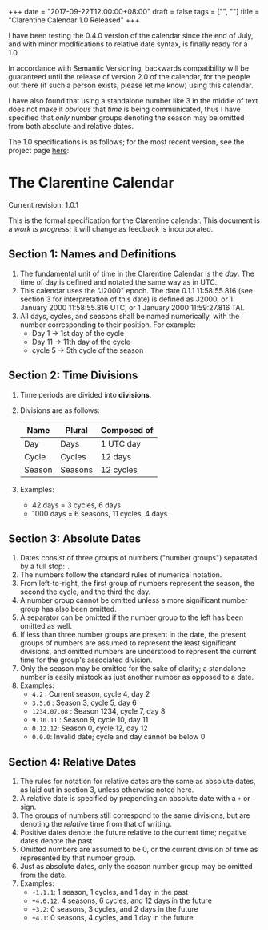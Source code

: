 +++
date = "2017-09-22T12:00:00+08:00"
draft = false
tags = ["", ""]
title = "Clarentine Calendar 1.0 Released"
+++

I have been testing the 0.4.0 version of the calendar since the end of July, and
with minor modifications to relative date syntax, is finally ready for a 1.0.

In accordance with Semantic Versioning, backwards compatibility will be
guaranteed until the release of version 2.0 of the calendar, for the people out
there (if such a person exists, please let me know) using this calendar.

I have also found that using a standalone number like 3 in the middle of text
does not make it _obvious_ that _time_ is being communicated, thus I have
specified that _only_ number groups denoting the season may be omitted from both
absolute and relative dates.

The 1.0 specifications is as follows; for the most recent version, see the
project page [here][1]:

# The Clarentine Calendar

Current revision: 1.0.1

This is the formal specification for the Clarentine calendar. This document is a
_work is progress_; it will change as feedback is incorporated.

## Section 1: Names and Definitions

1. The fundamental unit of time in the Clarentine Calendar is the _day_. The time of day is defined and notated the same way as in UTC.
2. This calendar uses the "J2000" epoch. The date 0.1.1 11:58:55.816 (see section 3 for interpretation of this date) is defined as J2000, or 1 January 2000 11:58:55.816 UTC, or 1 January 2000 11:59:27.816 TAI.
3. All days, cycles, and seasons shall be named numerically, with the number corresponding to their position. For example:
	- Day 1 -\> 1st day of the cycle
	- Day 11 -\> 11th day of the cycle
	- cycle 5 -\> 5th cycle of the season

## Section 2: Time Divisions

1. Time periods are divided into __divisions__.
2. Divisions are as follows:

	| Name   | Plural  | Composed of |
	| ------ | ------- | ----------- |
	| Day    | Days    | 1 UTC day   |
	| Cycle  | Cycles  | 12 days     |
	| Season | Seasons | 12 cycles   |

3. Examples:
	- 42 days = 3 cycles, 6 days
	- 1000 days = 6 seasons, 11 cycles, 4 days

## Section 3: Absolute Dates

1. Dates consist of three groups of numbers ("number groups") separated by a full stop: `.`
2. The numbers follow the standard rules of numerical notation.
3. From left-to-right, the first group of numbers represent the season, the second the cycle, and the third the day.
4. A number group cannot be omitted unless a more significant number group has also been omitted.
5. A separator can be omitted if the number group to the left has been omitted as well.
6. If less than three number groups are present in the date, the present groups of numbers are assumed to represent the least significant divisions, and omitted numbers are understood to represent the current time for the group's associated division.
7. Only the season may be omitted for the sake of clarity; a standalone number is easily mistook as just another number as opposed to a date.
8. Examples:
	- `4.2` : Current season, cycle 4, day 2
	- `3.5.6` : Season 3, cycle 5, day 6
	- `1234.07.08` : Season 1234, cycle 7, day 8
	- `9.10.11` : Season 9, cycle 10, day 11
	- `0.12.12`: Season 0, cycle 12, day 12
	- `0.0.0`: Invalid date; cycle and day cannot be below 0

## Section 4: Relative Dates

1. The rules for notation for relative dates are the same as absolute dates, as laid out in section 3, unless otherwise noted here.
2. A relative date is specified by prepending an absolute date with a `+` or `-` sign.
3. The groups of numbers still correspond to the same divisions, but are denoting the _relative_ time from that of writing.
4. Positive dates denote the future relative to the current time; negative dates denote the past
5. Omitted numbers are assumed to be 0, or the current division of time as represented by that number group.
6. Just as absolute dates, only the season number group may be omitted from the date.
7. Examples:
	- `-1.1.1`: 1 season, 1 cycles, and 1 day in the past
	- `+4.6.12`: 4 seasons, 6 cycles, and 12 days in the future
	- `+3.2`: 0 seasons, 3 cycles, and 2 days in the future
	- `+4.1`: 0 seasons, 4 cycles, and 1 day in the future

[1]:	https://github.com/IsaacKhor/project-clarentine